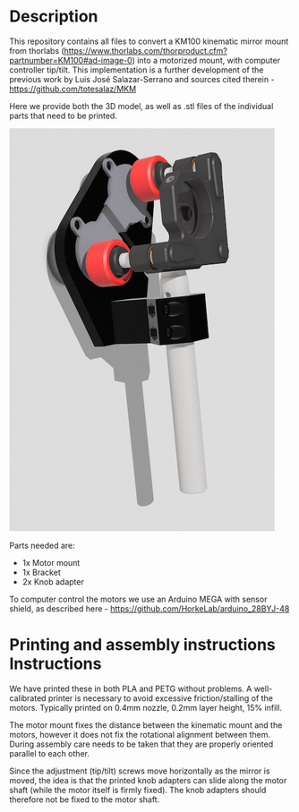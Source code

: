 # Description
This repository contains all files to convert a KM100 kinematic mirror mount from thorlabs (https://www.thorlabs.com/thorproduct.cfm?partnumber=KM100#ad-image-0) into a motorized mount, with computer controller tip/tilt. This implementation is a further development of the previous work by Luis José Salazar-Serrano and sources cited therein -  https://github.com/totesalaz/MKM

Here we provide both the 3D model, as well as .stl files of the individual parts that need to be printed.

![CAD model of the mirror mount](images/CAD_model.PNG)

Parts needed are:
- 1x Motor mount
- 1x Bracket
- 2x Knob adapter

To computer control the motors we use an Arduino MEGA with sensor shield, as described here - https://github.com/HorkeLab/arduino_28BYJ-48

# Printing and assembly instructions Instructions

We have printed these in both PLA and PETG without problems. A well-calibrated printer is necessary to avoid excessive friction/stalling of the motors. Typically printed on 0.4mm nozzle, 0.2mm layer height, 15\% infill.

The motor mount fixes the distance between the kinematic mount and the motors, however it does not fix the rotational alignment between them. During assembly care needs to be taken that they are properly oriented parallel to each other.

Since the adjustment (tip/tilt) screws move horizontally as the mirror is moved, the idea is that the printed knob adapters can slide along the motor shaft (while the motor itself is firmly fixed). The knob adapters should therefore not be fixed to the motor shaft.